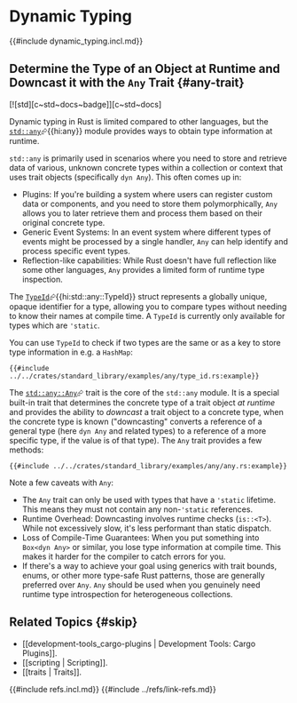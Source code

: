 # Dynamic Typing

{{#include dynamic_typing.incl.md}}

## Determine the Type of an Object at Runtime and Downcast it with the `Any` Trait {#any-trait}

[![std][c~std~docs~badge]][c~std~docs]

Dynamic typing in Rust is limited compared to other languages, but the [`std::any`](https://doc.rust-lang.org/std/any/index.html)⮳{{hi:any}} module provides ways to obtain type information at runtime.

`std::any` is primarily used in scenarios where you need to store and retrieve data of various, unknown concrete types within a collection or context that uses trait objects (specifically `dyn Any`). This often comes up in:

- Plugins: If you're building a system where users can register custom data or components, and you need to store them polymorphically, `Any` allows you to later retrieve them and process them based on their original concrete type.
- Generic Event Systems: In an event system where different types of events might be processed by a single handler, `Any` can help identify and process specific event types.
- Reflection-like capabilities: While Rust doesn't have full reflection like some other languages, `Any` provides a limited form of runtime type inspection.

The [`TypeId`](https://doc.rust-lang.org/std/any/struct.TypeId.html)⮳{{hi:std::any::TypeId}} struct represents a globally unique, opaque identifier for a type, allowing you to compare types without needing to know their names at compile time. A `TypeId` is currently only available for types which are `'static`.

You can use `TypeId` to check if two types are the same or as a key to store type information in e.g. a `HashMap`:

```rust,editable
{{#include ../../crates/standard_library/examples/any/type_id.rs:example}}
```

The [`std::any::Any`](https://doc.rust-lang.org/std/any/trait.Any.html)⮳ trait is the core of the `std::any` module. It is a special built-in trait that determines the concrete type of a trait object _at runtime_ and provides the ability to _downcast_ a trait object to a concrete type, when the concrete type is known ("downcasting" converts a reference of a general type (here `dyn Any` and related types) to a reference of a more specific type, if the value is of that type). The `Any` trait provides a few methods:

```rust,editable
{{#include ../../crates/standard_library/examples/any/any.rs:example}}
```

Note a few caveats with `Any`:

- The `Any` trait can only be used with types that have a `'static` lifetime. This means they must not contain any non-`'static` references.
- Runtime Overhead: Downcasting involves runtime checks (`is::<T>`). While not excessively slow, it's less performant than static dispatch.
- Loss of Compile-Time Guarantees: When you put something into `Box<dyn Any>` or similar, you lose type information at compile time. This makes it harder for the compiler to catch errors for you.
- If there's a way to achieve your goal using generics with trait bounds, enums, or other more type-safe Rust patterns, those are generally preferred over `Any`. `Any` should be used when you genuinely need runtime type introspection for heterogeneous collections.

## Related Topics {#skip}

- [[development-tools_cargo-plugins | Development Tools: Cargo Plugins]].
- [[scripting | Scripting]].
- [[traits | Traits]].

{{#include refs.incl.md}}
{{#include ../refs/link-refs.md}}

<div class="hidden">
</div>
